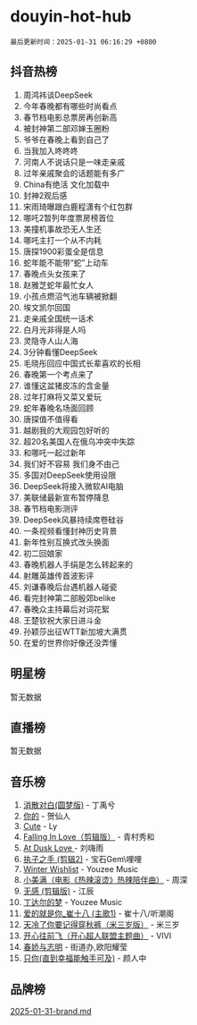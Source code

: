 # douyin-hot-hub

`最后更新时间：2025-01-31 06:16:29 +0800`

## 抖音热榜

1. 周鸿祎谈DeepSeek
1. 今年春晚都有哪些时尚看点
1. 春节档电影总票房再创新高
1. 被封神第二部邓婵玉圈粉
1. 爷爷在春晚上看到自己了
1. 当我加入咚咚咚
1. 河南人不说话只是一味走亲戚
1. 过年亲戚聚会的话题能有多广
1. China有绝活 文化加载中
1. 封神2观后感
1. 宋雨琦曝跟白鹿程潇有个红包群
1. 哪吒2暂列年度票房榜首位
1. 美撞机事故恐无人生还
1. 哪吒主打一个从不内耗
1. 唐探1900彩蛋全是信息
1. 蛇年能不能带“蛇”上动车
1. 春晚点头女孩来了
1. 赵雅芝蛇年最忙女人
1. 小孩点燃沼气池车辆被掀翻
1. 埃文凯尔回国
1. 走亲戚全国统一话术
1. 白月光非得是人吗
1. 灵隐寺人山人海
1. 3分钟看懂DeepSeek
1. 毛晓彤回应中国式长辈喜欢的长相
1. 春晚第一个考点来了
1. 谁懂这盆猪皮冻的含金量
1. 过年打麻将又菜又爱玩
1. 蛇年春晚名场面回顾
1. 唐探值不值得看
1. 越剧我的大观园包好听的
1. 超20名美国人在俄乌冲突中失踪
1. 和哪吒一起过新年
1. 我们好不容易 我们身不由己
1. 多国对DeepSeek使用设限
1. DeepSeek将接入微软AI电脑
1. 美联储最新宣布暂停降息
1. 春节档电影测评
1. DeepSeek风暴持续席卷硅谷
1. 一条视频看懂封神历史背景
1. 新年性别互换式改头换面
1. 初二回娘家
1. 春晚机器人手绢是怎么转起来的
1. 射雕英雄传首波影评
1. 刘谦春晚后台遇机器人碰瓷
1. 看完封神第二部殷郊belike
1. 春晚众主持幕后对词花絮
1. 王楚钦祝大家日进斗金
1. 孙颖莎出征WTT新加坡大满贯
1. 在爱的世界你好像还没弄懂

## 明星榜

暂无数据

## 直播榜

暂无数据

## 音乐榜

1. [消散对白(圆梦版)](https://sf5-hl-cdn-tos.douyinstatic.com/obj/tos-cn-ve-2774/og4jB5I5IizzoZVAAAzWgBMAsMDWoArfwBOiFs) - 丁禹兮
1. [你的](https://sf5-hl-cdn-tos.douyinstatic.com/obj/tos-cn-ve-2774/oYuIeKf42jB7sEV6B2upMdpYAgfrQWj0FeRegh) - 贺仙人
1. [Cute](https://sf5-hl-cdn-tos.douyinstatic.com/obj/tos-cn-ve-2774/o4IbIzHWKAAB4wsS5qMBRiiAlEBGTpQRNfFvuo) - Ly
1. [Falling In Love（剪辑版）](https://sf5-hl-cdn-tos.douyinstatic.com/obj/tos-cn-ve-2774/o8ajpA8zzgBPahbBIO8AcKGBLJezFCRd1wfP9f) - 青村秀和
1. [ At Dusk  Love ](https://sf3-cdn-tos.douyinstatic.com/obj/tos-cn-ve-2774/o8CrpCf5CaYgI4ZrtQgMQAFEfuGqNnRSDQAPBc) - 刘嗨雨
1. [执子之手 (剪辑2)](https://sf5-hl-cdn-tos.douyinstatic.com/obj/tos-cn-ve-2774/oUoZLQjCc31XzqsBnBQUNgeKtYPBcgbFDwtfcu) - 宝石Gem\哩哩
1. [Winter Wishlist](https://sf5-hl-cdn-tos.douyinstatic.com/obj/tos-cn-ve-2774/oIIgUOeamCFCVAzxN6MFRLIBlLGpUqQxeeHrLE) - Youzee Music
1. [小美满（电影《热辣滚烫》热辣陪伴曲）](https://sf5-hl-cdn-tos.douyinstatic.com/obj/tos-cn-ve-2774/o0GAn2lSgfZIDUgtevCGDQYnFg4CwnrBaxbTZL) - 周深
1. [无感 (剪辑版)](https://sf5-hl-cdn-tos.douyinstatic.com/obj/tos-cn-ve-2774/o0eIsUzJBDlQaQFC5OFlgbMEZC1TFYBftOBn6p) - 江辰
1. [丁达尔的梦](https://sf5-hl-cdn-tos.douyinstatic.com/obj/tos-cn-ve-2774/oMU3WirUZBVQkAC9ccG5P2IQirziZM2RTInUY) - Youzee Music
1. [爱的就是你_崔十八 (主歌1)](https://sf5-hl-cdn-tos.douyinstatic.com/obj/tos-cn-ve-2774/oI5BO5DhFZ6UTcNCnZaOCBLtZ7WIMQGfgnXf5E) - 崔十八/听潮阁
1. [天冷了你要记得穿秋裤（米三岁版）](https://sf5-hl-cdn-tos.douyinstatic.com/obj/tos-cn-ve-2774/oQlIwVIDWiZ6BQilAorS7MA0AgCkQDvcZAdm1) - 米三岁
1. [开心往前飞（开心超人联盟主题曲）](https://sf5-hl-cdn-tos.douyinstatic.com/obj/tos-cn-ve-2774/9d8fb7c82cf1421fb93a9fe925275e0a) - VIVI
1. [春娇与志明](https://sf5-hl-cdn-tos.douyinstatic.com/obj/tos-cn-ve-2774/e530d8fceb7044b39707d7f9ff54add1) - 街道办,欧阳耀莹
1. [只你(直到幸福能触手可及)](https://sf5-hl-cdn-tos.douyinstatic.com/obj/tos-cn-ve-2774/o0lBkRDzFTeaVSUz3ZZSCBVtZ5DIMQGfgmEAuE) - 颜人中

## 品牌榜

[2025-01-31-brand.md](2025-01-31-brand.md)
